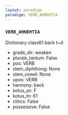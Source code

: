 ```yaml
---
layout: paradigm
paradigm: VERB_AHNEHTIA
---
```

### ` VERB_AHNEHTIA `

Dictionary class61 back t~d
* grade_dir: weaken
* plurale_tantum: False
* pos: VERB
* stem_diphthong: None
* stem_vowel: None
* upos: VERB
* harmony: back
* kotus_av: F
* kotus_tn: 61
* clitics: False
* possessive: False
